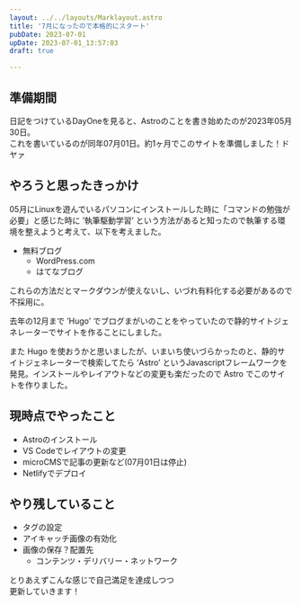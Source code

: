 ```yaml
---
layout: ../../layouts/Marklayout.astro
title: '7月になったので本格的にスタート'
pubDate: 2023-07-01
upDate: 2023-07-01_13:57:03
draft: true

---
```

<!-- コメントアウト -->

## 準備期間
日記をつけているDayOneを見ると、Astroのことを書き始めたのが2023年05月30日。  
これを書いているのが同年07月01日。約1ヶ月でこのサイトを準備しました！ドヤァ


## やろうと思ったきっかけ
05月にLinuxを遊んでいるパソコンにインストールした時に「コマンドの勉強が必要」と感じた時に ’執筆駆動学習’ という方法があると知ったので執筆する環境を整えようと考えて、以下を考えました。
- 無料ブログ
  - WordPress.com
  - はてなブログ

これらの方法だとマークダウンが使えないし、いづれ有料化する必要があるので不採用に。

去年の12月まで ’Hugo’ でブログまがいのことをやっていたので静的サイトジェネレーターでサイトを作ることにしました。

また Hugo を使おうかと思いましたが、いまいち使いづらかったのと、静的サイトジェネレーターで検索してたら ’Astro’ というJavascriptフレームワークを発見。インストールやレイアウトなどの変更も楽だったので Astro でこのサイトを作りました。
## 現時点でやったこと
- Astroのインストール
- VS Codeでレイアウトの変更
- microCMSで記事の更新など(07月01日は停止)
- Netlifyでデプロイ


## やり残していること
- タグの設定
- アイキャッチ画像の有効化
- 画像の保存？配置先
  - コンテンツ・デリバリー・ネットワーク


とりあえずこんな感じで自己満足を達成しつつ  
更新していきます！
